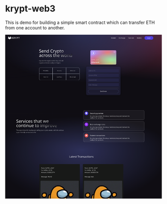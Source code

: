 # krypt-web3

This is demo for building a simple smart contract which can transfer ETH from one account to another.

![site demo](./demo.png)